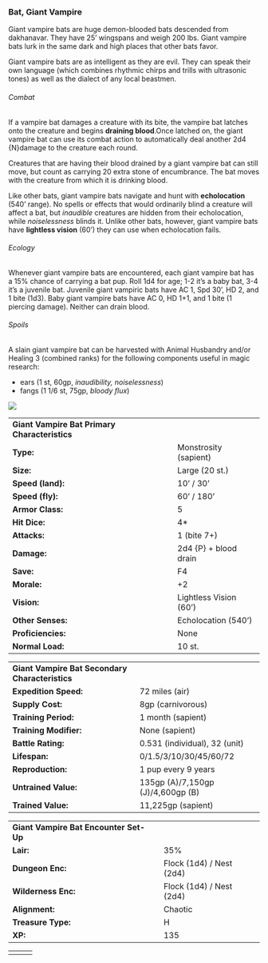 ### Bat, Giant Vampire

Giant vampire bats are huge demon-blooded bats descended from dakhanavar. They have 25’ wingspans and weigh 200 lbs. Giant vampire bats lurk in the same dark and high places that other bats favor.

Giant vampire bats are as intelligent as they are evil. They can speak their own language (which combines rhythmic chirps and trills with ultrasonic tones) as well as the dialect of any local beastmen.

###### Combat

If a vampire bat damages a creature with its bite, the vampire bat latches onto the creature and begins **draining blood**.Once latched on, the giant vampire bat can use its combat action to automatically deal another 2d4 {N}damage to the creature each round.

Creatures that are having their blood drained by a giant vampire bat can still move, but count as carrying 20 extra stone of encumbrance. The bat moves with the creature from which it is drinking blood.

Like other bats, giant vampire bats navigate and hunt with **echolocation** (540’ range). No spells or effects that would ordinarily blind a creature will affect a bat, but *inaudible* creatures are hidden from their echolocation, while *noiselessness* blinds it. Unlike other bats, however, giant vampire bats have **lightless vision** (60’) they can use when echolocation fails.

###### Ecology

Whenever giant vampire bats are encountered, each giant vampire bat has a 15% chance of carrying a bat pup. Roll 1d4 for age; 1-2 it’s a baby bat, 3-4 it’s a juvenile bat. Juvenile giant vampiric bats have AC 1, Spd 30’, HD 2, and 1 bite (1d3). Baby giant vampire bats have AC 0, HD 1+1, and 1 bite (1 piercing damage). Neither can drain blood.

###### Spoils

A slain giant vampire bat can be harvested with Animal Husbandry and/or Healing 3 (combined ranks) for the following components useful in magic research:

* ears (1 st, 60gp, *inaudibility, noiselessness*)
* fangs (1 1/6 st, 75gp, *bloody flux*)

![](data:image/png;base64...)

|  |  |
| --- | --- |
| **Giant Vampire Bat Primary Characteristics** | |
| **Type:** | Monstrosity (sapient) |
| **Size:** | Large (20 st.) |
| **Speed (land):** | 10’ / 30’ |
| **Speed (fly):** | 60’ / 180’ |
| **Armor Class:** | 5 |
| **Hit Dice:** | 4\* |
| **Attacks:** | 1 (bite 7+) |
| **Damage:** | 2d4 {P} + blood drain |
| **Save:** | F4 |
| **Morale:** | +2 |
| **Vision:** | Lightless Vision (60’) |
| **Other Senses:** | Echolocation (540’) |
| **Proficiencies:** | None |
| **Normal Load:** | 10 st. |

|  |  |
| --- | --- |
| **Giant Vampire Bat Secondary Characteristics** | |
| **Expedition Speed:** | 72 miles (air) |
| **Supply Cost:** | 8gp (carnivorous) |
| **Training Period:** | 1 month (sapient) |
| **Training Modifier:** | None (sapient) |
| **Battle Rating:** | 0.531 (individual), 32 (unit) |
| **Lifespan:** | 0/1.5/3/10/30/45/60/72 |
| **Reproduction:** | 1 pup every 9 years |
| **Untrained Value:** | 135gp (A)/7,150gp (J)/4,600gp (B) |
| **Trained Value:** | 11,225gp (sapient) |

|  |  |
| --- | --- |
| **Giant Vampire Bat Encounter Set-Up** | |
| **Lair:** | 35% |
| **Dungeon Enc:** | Flock (1d4) / Nest (2d4) |
| **Wilderness Enc:** | Flock (1d4) / Nest (2d4) |
| **Alignment:** | Chaotic |
| **Treasure Type:** | H |
| **XP:** | 135 |

|  |  |  |
| --- | --- | --- |
|  |  |  |
